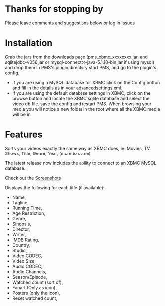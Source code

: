 # Thanks for stopping by #
Please leave comments and suggestions below or log in Issues

# Installation #

Grab the jars from the downloads page (pms\_xbmc\_xxxxxxxx.jar, and sqlitejdbc-v056.jar or mysql-connector-java-5.1.18-bin.jar if using mysql) and drop them in PMS's plugin directory
start PMS, and go to the plugin's config.
  * If you are using a MySQL database for XBMC click on the Config button and fill in the details as in your advancedsettings.xml.
  * If you are using the default database settings in XBMC, click on the  browse button and locate the XBMC sqlite database and select the video db file.
save the config and restart PMS.
When browsing your media you will notice a new folder in the root where all the XBMC media will be in

# Features #

Sorts your videos exactly the same way as XBMC does, ie: Movies, TV Shows, Title, Genre, Year, (more to come)

The latest release now includes the ability to connect to an XBMC MySQL database.

Check out the [Screenshots](Screenshots.md)

Displays the following for each title (if available):
  * Name,
  * Tagline,
  * Running Time,
  * Age Restriction,
  * Genre,
  * Sinopsis,
  * Director,
  * Writer,
  * IMDB Rating,
  * Country,
  * Studio,
  * Video CODEC,
  * Video Size,
  * Audio CODEC,
  * Audio Channels,
  * Season/Episode,
  * Watched count (sort of),
  * Fanart (Only as icon),
  * Posters (only the icon),
  * Reset watched count,